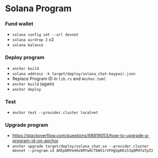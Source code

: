 # Solana Program

### Fund wallet

- `solana config set --url devnet`
- `solana airdrop 2` x2
- `solana balance`

### Deploy program

- `anchor build`
- `solana address -k target/deploy/solana_chat-keypair.json`
- Replace Program ID in `lib.rs` and `Anchor.toml`
- `anchor build` (again)
- `anchor deploy`

### Test

- `anchor test --provider.cluster localnet`

### Upgrade program

- https://stackoverflow.com/questions/68819053/how-to-upgrade-a-program-id-on-anchor
- `anchor upgrade target/deploy/solana_chat.so --provider.cluster devnet --program-id AH5pQMYm4HzbMfw6CTbWS1rVFHgGpKKz53qQPH7a7pZ3`
